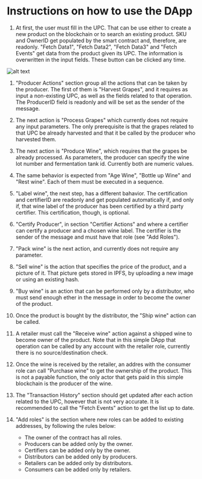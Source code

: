 # Instructions on how to use the DApp

1. At first, the user must fill in the UPC. That can be use either to create a new product on the blockchain or to search an existing product. SKU and OwnerID get populated by the smart contract and, therefore, are readonly. "Fetch Data1", "Fetch Data2", "Fetch Data3" and "Fetch Events" get data from the product given its UPC. The information is overwritten in the input fields. These button can be clicked any time.

![alt text](https://github.com/pahique/winesupplychain/docs/1.overview.png "Overview")

1. "Producer Actions" section group all the actions that can be taken by the producer. The first of them is "Harvest Grapes", and it requires as input a non-existing UPC, as well as the fields related to that operation. The ProducerID field is readonly and will be set as the sender of the message.

1. The next action is "Process Grapes" which currently does not require any input parameters. The only prerequisite is that the grapes related to that UPC be already harvested and that it be called by the producer who harvested them.

1. The next action is "Produce Wine", which requires that the grapes be already processed. As parameters, the producer can specify the wine lot number and fermentation tank id. Currently both are numeric values.

1. The same behavior is expected from "Age Wine", "Bottle up Wine" and "Rest wine". Each of them must be executed in a sequence.

1. "Label wine", the next step, has a different bahavior. The certification and certifierID are readonly and get populated automatically if, and only if, that wine label of the producer has been certified by a third party certifier. This certification, though, is optional. 

1. "Certify Producer", in section "Certifier Actions" and where a certifier can certify a producer and a chosen wine label. The certifier is the sender of the message and must have that role (see "Add Roles").

1. "Pack wine" is the next action, and currently does not require any parameter.

1. "Sell wine" is the action that specifies the price of the product, and a picture of it. That picture gets stored in IPFS, by uploading a new image or using an existing hash.

1. "Buy wine" is an action that can be performed only by a distributor, who must send enough ether in the message in order to become the owner of the product. 

1. Once the product is bought by the distributor, the "Ship wine" action can be called.

1. A retailer must call the "Receive wine" action against a shipped wine to become owner of the product. Note that in this simple DApp that operation can be called by any account with the retailer role, currently there is no source/destination check.

1. Once the wine is received by the retailer, an addres with the consumer role can call "Purchase wine" to get the ownership of the product. This is not a payable function, the only actor that gets paid in this simple blockchain is the producer of the wine.

1. The "Transaction History" section should get updated after each action related to the UPC, however that is not very accurate. It is recommended to call the "Fetch Events" action to get the list up to date.

1. "Add roles" is the section where new roles can be added to existing addresses, by following the rules below:

    * The owner of the contract has all roles.
    * Producers can be added only by the owner.
    * Certifiers can be added only by the owner.
    * Distributors can be added only by producers.
    * Retailers can be added only by distributors.
    * Consumers can be added only by retailers. 

